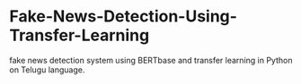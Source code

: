 # Fake-News-Detection-Using-Transfer-Learning
fake news detection system using BERTbase and transfer learning in Python on Telugu language.
